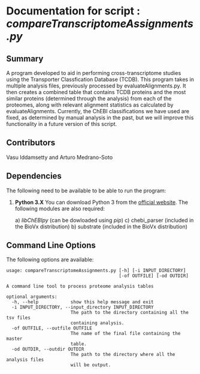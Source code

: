 # Documentation for script : _compareTranscriptomeAssignments.py_

## Summary
A program developed to aid in performing cross-transcriptome studies using the Transporter Classfication Database (TCDB). This program takes in multiple analysis files, previously processed by evaluateAlignments.py. It then creates a combined table that contains TCDB proteins and the most similar proteins (determined through the analysis) from each of the proteomes, along with relevant alignment statistics as calculated by evaluateAlignments. Currently, the ChEBI classifications we have used are fixed, as determined by manual analysis in the past, but we will improve this functionality in a future version of this script.

## Contributors

Vasu Iddamsetty and Arturo Medrano-Soto

## Dependencies
The following need to be available to be able to run the program:

1. **Python 3.X**
   You can download Python 3 from the [official website](https://www.python.org/). The following modules are also required:

      a) _libChEBIpy_ (can be dowloaded using *pip*)
      c) chebi_parser (included in the BioVx distribution)
      b) substrate (included in the BioVx distribution)


## Command Line Options
The following options are available:
```
usage: compareTranscriptomeAssignments.py [-h] [-i INPUT_DIRECTORY]
                                          [-of OUTFILE] [-od OUTDIR]

A command line tool to process proteome analysis tables

optional arguments:
  -h, --help            show this help message and exit
  -i INPUT_DIRECTORY, --input_directory INPUT_DIRECTORY
                        The path to the directory containing all the tsv files
                        containing analysis.
  -of OUTFILE, --outfile OUTFILE
                        The name of the final file containing the master
                        table.
  -od OUTDIR, --outdir OUTDIR
                        The path to the directory where all the analysis files
                        will be output.
```

